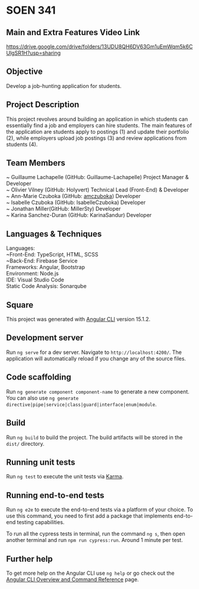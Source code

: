 # SOEN 341  

## Main and Extra Features Video Link 

https://drive.google.com/drive/folders/13UDU8QH6DV63Gm1uEmWqm5k6CUlgSR1H?usp=sharing

## Objective

Develop a job-hunting application for students.

## Project Description

This project revolves around building an application in which students can essentially find a job and employers can hire students. The main features of the application are students apply to postings (1) and update their portfolio (2), while employers upload job postings (3) and review applications from students (4).

## Team Members

~ Guillaume Lachapelle (GitHub: Guillaume-Lachapelle) Project Manager & Developer <br />
~ Olivier Vilney (GitHub: Holyvert) Technical Lead (Front-End) & Developer <br />
~ Ann-Marie Czuboka (GitHub: <a href="https://github.com/amczuboka">amczuboka</a>) Developer <br />
~ Isabelle Czuboka (GitHub: IsabelleCzuboka) Developer <br />
~ Jonathan Miller(GitHub: MillerSty) Developer <br />
~ Karina Sanchez-Duran (GitHub: KarinaSandur) Developer

## Languages & Techniques

Languages: <br />
    ~Front-End: TypeScript, HTML, SCSS <br />
    ~Back-End: Firebase Service <br />
Frameworks: Angular, Bootstrap <br />
Environment: Node.js <br />
IDE: Visual Studio Code <br />
Static Code Analysis: Sonarqube <br />

## Square

This project was generated with [Angular CLI](https://github.com/angular/angular-cli) version 15.1.2.


## Development server

Run `ng serve` for a dev server. Navigate to `http://localhost:4200/`. The application will automatically reload if you change any of the source files.

## Code scaffolding

Run `ng generate component component-name` to generate a new component. You can also use `ng generate directive|pipe|service|class|guard|interface|enum|module`.

## Build

Run `ng build` to build the project. The build artifacts will be stored in the `dist/` directory.

## Running unit tests

Run `ng test` to execute the unit tests via [Karma](https://karma-runner.github.io).

## Running end-to-end tests

Run `ng e2e` to execute the end-to-end tests via a platform of your choice. To use this command, you need to first add a package that implements end-to-end testing capabilities.

To run all the cypress tests in terminal, run the command `ng s`, then open another terminal and run `npm run cypress:run`. Around 1 minute per test.

## Further help

To get more help on the Angular CLI use `ng help` or go check out the [Angular CLI Overview and Command Reference](https://angular.io/cli) page.
